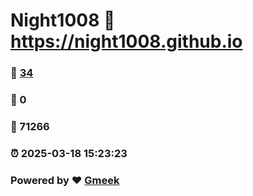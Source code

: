 # Night1008 :link: https://night1008.github.io 
### :page_facing_up: [34](https://night1008.github.io/tag.html) 
### :speech_balloon: 0 
### :hibiscus: 71266 
### :alarm_clock: 2025-03-18 15:23:23 
### Powered by :heart: [Gmeek](https://github.com/Meekdai/Gmeek)
